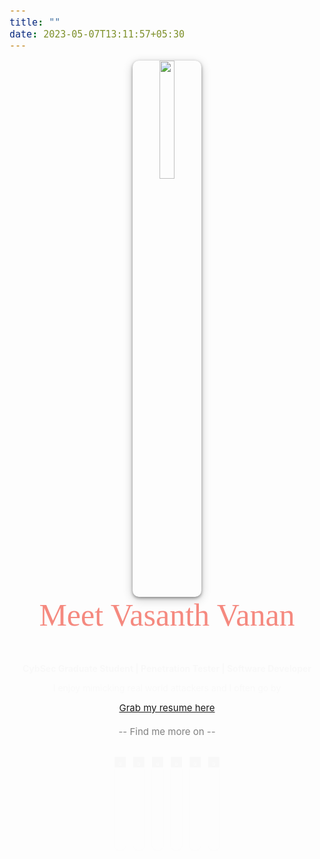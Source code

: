 ```yaml
---
title: ""
date: 2023-05-07T13:11:57+05:30
---
```




<center><img src="https://lh3.googleusercontent.com/pw/AIL4fc9roB195nVJQlTOelIDWWYoqUFz-7MPWv0Kca4voAwPB6vKQu7sO48qu6fu7TJonzSSbFOE5BIEvNoK8ZQNO0RwJzNJ6SXsWQSYPqqAU5ocRR4x7sLg0KUVhG7i3hC81Pb8f-DQvG15cq8vL-dQRbXa=w420-h420-s-no?authuser=1" style="width: 22%;"></center>




<center><span style="font-size:50px;color:#f5897f;font-family:MyFont;">Meet Vasanth Vanan</span><br><br><br>

**CybSec Graduate Student | Penetration Tester | Software Developer** 

I enjoy mimicking real world attackers and I often go by <a id="nameContainer"></a></center>

<center>
<span style="color:grey;"><a target="_blank" href="/resume.pdf">Grab my resume here</a> <br><br> -- Find me more on --</span>
<br><br>

<p><a href="https://tryhackme.com/p/vasanth.vanan" id="anchor" target="_blank"><img id="logo" src="https://lh3.googleusercontent.com/pw/AIL4fc-fjnCUqtvqeynh7FkHFSxPcQzcV-Nkz3g3TEhenubD_jXzbApCsoaAc11g0QPoIGsuC6ldiDkDEiQAo06Z8Wos23Q3OGgZpu2HxqV0y19Toqe6c7ZdOPj_HDSTXB0pa9_HOjqU9Kh45lodv3d5JRxQ=w803-h804-s-no" alt="TryHackMe" style="width: 3.6%;"></a>&nbsp;&nbsp;
   <a href="https://twitter.com/vasanth__vanan" id="anchor" target="_blank"><img id="logo" src="https://lh3.googleusercontent.com/pw/AIL4fc-fcJnwRTrqlEApovHhXfge_yJTxOvKtnjoNzObdhOjhZBAR0cJGZF9_ykhwLUDZJG5GvN1gYw1N1pQ8WOocmlcWD_Dq4eJl4V3qNarpex7-Qct_swvutkv_WtGCpMhCLA8w6Y8nX64564q06OcmUmm=w803-h804-s-no" alt="Twitter" style="width: 3.6%;"></a>&nbsp;&nbsp;
   <a href="https://github.com/VasanthVanan" id="anchor" target="_blank"><img id="logo" src="https://lh3.googleusercontent.com/pw/AIL4fc_3-Z7zxUvstUN8xxdy1OSGpZOfcxbxoKvJ5PF-dKwRkUWSIZ2U5CZAy1OO7Vtp-dRKnS7nC6app6UiIiwFoY1S6ju5lZEKlxWF8Fd9xxnAgVBHh5mNSlLxQioHmcGwvidXksZjRgqyICspK83FZzEO=w803-h804-s-no" alt="Github" style="width: 3.6%;"></a>&nbsp;&nbsp;
   <a href="https://www.linkedin.com/in/vasanthavanan/" id="anchor" target="_blank"><img id="logo" src="https://lh3.googleusercontent.com/pw/AIL4fc8Aiy2yWXxiKoT3hHouNklHsYdeAyblx90n9TvNqxpsRi40SVrY8KmcrzZDLbiFL5GIhS8g5vpXi3Lm8e9t_4AV0QHvS8ud4Tum_bL3O5etO1NvtFTW_tQ2HyhuNzS2Wn-zRAHkFLM4SLS-i41wcYDl=w803-h804-s-no" alt="LinkedIn" style="width: 3.6%;"></a>&nbsp;&nbsp;
      <a href="https://medium.com/@vasanthavanan" id="anchor" target="_blank"><img id="logo" src="https://lh3.googleusercontent.com/pw/AIL4fc90lRZyKOIdzA0J_hwOQh0UcV7FWQWzx0YNLxvlYQ3IWKdquIlTK0dXpkcbv_eNnTZcCLihtPrhCThriTuX0l_XGmSdUKT3e0crzz_Nv_j0kU_uij0W1jdq2uY9lsrTQPnLVeNW3Nu-F1WmJXQiPYJD=w803-h804-s-no" alt="Medium" style="width: 3.6%;"></a>&nbsp;&nbsp;
   <a href="https://www.instagram.com/vasanth_vanan/" id="anchor" target="_blank"><img id="logo" src="https://lh3.googleusercontent.com/pw/AIL4fc9kCtVPrnw7lrmLO7DePuq0sQxOf6NHMkt186r576eZcu3PFEBWVhgxun0mdne_MFxvYs-G-odJg7q_MjAgrXv7TFUnVvuRJ5JVx9Vr8Yq3Tw2_DdbU1PFlj3xdswWqhKGVuJFwscSCWUuISquhoDSE=w803-h804-s-no" alt="Instagram" style="width: 3.6%;"></a>
   </center>

<script>
  const names = ["vasanth_vanan", "vasanth.vanan", "vasanth__vanan", "VasanthVanan", "vasanthavanan", "busterbayliss8"];
let currentIndex = 0;

function shuffleArray(array) {
  let currentIndex = array.length;
  let temporaryValue, randomIndex;

  while (currentIndex !== 0) {
    randomIndex = Math.floor(Math.random() * currentIndex);
    currentIndex--;

    temporaryValue = array[currentIndex];
    array[currentIndex] = array[randomIndex];
    array[randomIndex] = temporaryValue;
  }

  if (array[array.length - 1] === array[0]) {
    shuffleArray(array);
  }
}


function displayNames() {
  shuffleArray(names);

  const nameContainer = document.getElementById("nameContainer");
  nameContainer.innerHTML = '';

  const nameElement = document.createElement("div");
  nameElement.classList.add("name");
  nameElement.textContent = `(${names[0]})`;
  nameContainer.appendChild(nameElement);

  names = names.slice(1).concat(names[0]);
}

setInterval(displayNames, 1100);
</script>

<style>

@font-face {
  font-family: 'MyFont';
  src: url('/Amoitar.ttf') format('truetype');
}

@keyframes flicker {
  0%, 100% {
    opacity: 1;
  }
  50% {
    opacity: 0.6;
  }
}
    span{
    font-size:15px;
}

img {
    box-shadow: 0px 2px 5px rgba(0, 0, 0, 0.4), 0px 4px 16px rgba(0, 0, 0, 0.2);
    border-radius: 10px;
}

p {
    animation-name: fade-in;
    animation-duration: 1s;
    animation-delay: 0s;
    animation-fill-mode: forwards;
    opacity: 0;
}
  
@keyframes fade-in {
    from {
      opacity: 0;
    }
    to {
      opacity: 1;
    }
}

#anchor{
    background-color:#000;
    color: #000;
}

#logo {
    transition: transform 0.1s ease-in-out;
  }
  
  #logo:hover {
    transform: scale(1.3);
  }
</style>
